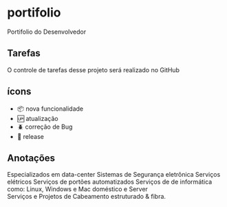 # portifolio

Portifolio do Desenvolvedor

## Tarefas

O controle de tarefas desse projeto será realizado no GitHub

## ícons

- :package: nova funcionalidade
- :up: atualização
- :beetle: correção de Bug
- :checkered_flag: release

## Anotações
Especializados em data-center
Sistemas de Segurança eletrônica
Serviços elétricos
Serviços de portões automatizados
Serviços de de informática como: Linux, Windows e Mac doméstico e Server<br>
Serviços e Projetos de Cabeamento estruturado & fibra.

